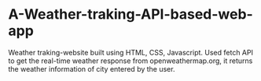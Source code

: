 # A-Weather-traking-API-based-web-app
Weather traking-website built using HTML, CSS, Javascript. Used fetch API to get the real-time weather response from openweathermap.org, it returns the weather information of city entered by the user.
